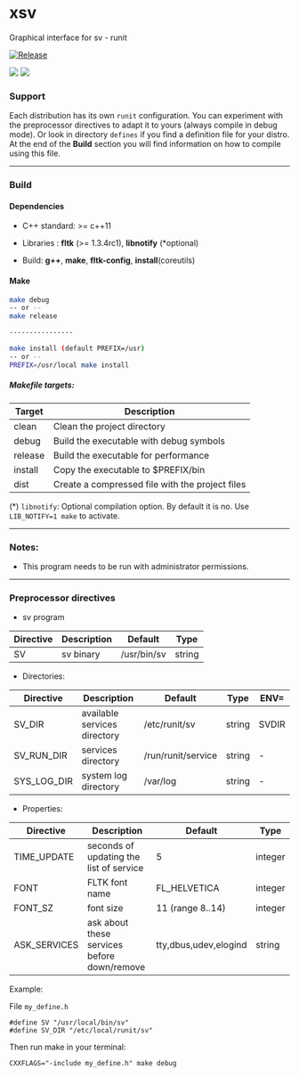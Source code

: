 # xsv

Graphical interface for sv - runit

[![Release](https://img.shields.io/github/v/release/daltomi/xsv)](https://github.com/daltomi/xsv/releases/latest)

<img src="https://github.com/daltomi/xsv/raw/master/screenshot_00.png"/>

<img src="https://github.com/daltomi/xsv/raw/master/screenshot_01.png"/>



### Support

Each distribution has its own `runit` configuration.
You can experiment with the preprocessor directives to adapt it to yours (always compile in debug mode).
Or look in directory `defines` if you find a definition file for your distro.
At the end of the **Build** section you will find information on how to compile using this file.

___

### Build

#### Dependencies

* C++ standard: >= c++11

* Libraries : **fltk** (>= 1.3.4rc1), **libnotify** (*optional)

* Build:  **g++**, **make**, **fltk-config**, **install**(coreutils)

#### Make

```bash
make debug
-- or --
make release

----------------

make install (default PREFIX=/usr)
-- or --
PREFIX=/usr/local make install
```
##### Makefile targets:

| Target | Description |
|--------|--------------|
| clean  |  Clean the project directory |
| debug  | Build the executable with debug symbols |
| release | Build the executable for performance |
| install | Copy the executable to $PREFIX/bin |
| dist   | Create a compressed file with the project files |


(*) `libnotify`: Optional compilation option. By default it is no. Use `LIB_NOTIFY=1 make` to activate.

___

### Notes:

* This program needs to be run with administrator permissions.

___

### Preprocessor directives

* sv program

| Directive | Description | Default | Type |
|-------------------------------|---------|---------|---------
| SV |  sv binary | /usr/bin/sv | string


* Directories:

| Directive | Description | Default | Type | ENV= |
|-------------------------------|---------|---------|---------|---------
| SV_DIR      |  available services directory | /etc/runit/sv | string | SVDIR
| SV_RUN_DIR      |  services directory | /run/runit/service | string  | -
| SYS_LOG_DIR | system log directory | /var/log | string | -


* Properties:

| Directive | Description | Default | Type |
|-------------------------------|---------|---------|---------
| TIME_UPDATE | seconds of updating the list of service | 5 | integer
| FONT        | FLTK font name  | FL_HELVETICA | integer
| FONT_SZ     | font size | 11 (range 8..14)| integer
| ASK_SERVICES | ask about these services before down/remove | tty,dbus,udev,elogind | string


Example:

File `my_define.h`

```
#define SV "/usr/local/bin/sv"
#define SV_DIR "/etc/local/runit/sv"
```

Then run make in your terminal:

```
CXXFLAGS="-include my_define.h" make debug
```
